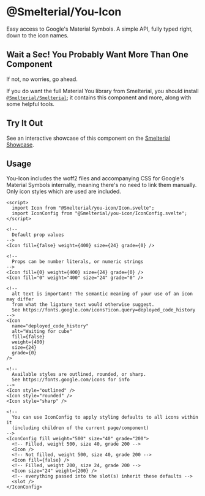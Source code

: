 [`@Smelterial/Smelterial`]: https://npmjs.com/package/@smelterial/smelterial
[Smelterial Showcase]: https://smelterial.dev/showcase/you-icon

# @Smelterial/You-Icon

Easy access to Google's Material Symbols. A simple API, fully typed right,
down to the icon names.

## Wait a Sec! You Probably Want More Than One Component

If not, no worries, go ahead.

If you do want the full Material You library from Smelterial, you should install
[`@Smelterial/Smelterial`]; it contains this component and more, along with some helpful tools.

## Try It Out

See an interactive showcase of this component on the [Smelterial Showcase].

## Usage

You-Icon includes the woff2 files and accompanying CSS for Google's Material Symbols internally,
meaning there's no need to link them manually. Only icon styles which are used are included.

```svelte
<script>
  import Icon from "@Smelterial/you-icon/Icon.svelte";
  import IconConfig from "@Smelterial/you-icon/IconConfig.svelte";
</script>

<!--
  Default prop values
-->
<Icon fill={false} weight={400} size={24} grade={0} />

<!--
  Props can be number literals, or numeric strings
-->
<Icon fill={0} weight={400} size={24} grade={0} />
<Icon fill="0" weight="400" size="24" grade="0" />

<!--
  alt text is important! The semantic meaning of your use of an icon may differ
  from what the ligature text would otherwise suggest.
  See https://fonts.google.com/icons?icon.query=deployed_code_history
-->
<Icon
  name="deployed_code_history"
  alt="Waiting for cube"
  fill={false}
  weight={400}
  size={24}
  grade={0}
/>

<!--
  Available styles are outlined, rounded, or sharp.
  See https://fonts.google.com/icons for info
-->
<Icon style="outlined" />
<Icon style="rounded" />
<Icon style="sharp" />

<!--
  You can use IconConfig to apply styling defaults to all icons within it
  (including children of the current page/component)
-->
<IconConfig fill weight="500" size="40" grade="200">
  <!-- Filled, weight 500, size 40, grade 200 -->
  <Icon />
  <!-- Not filled, weight 500, size 40, grade 200 -->
  <Icon fill={false} />
  <!-- Filled, weight 200, size 24, grade 200 -->
  <Icon size="24" weight={200} />
  <!-- everything passed into the slot(s) inherit these defaults -->
  <slot />
</IconConfig>
```

